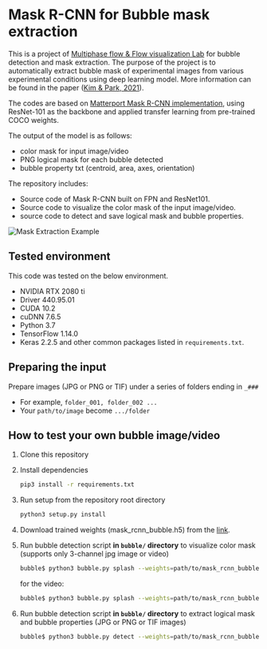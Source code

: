 # Mask R-CNN for Bubble mask extraction

This is a project of [Multiphase flow & Flow visualization Lab](https://mffv.snu.ac.kr/) for bubble detection and mask extraction. The purpose of the project is to automatically extract bubble mask of experimental images from various experimental conditions using deep learning model. More information can be found in the paper ([Kim & Park, 2021](https://www.nature.com/articles/s41598-021-88334-0)). 

The codes are based on [Matterport Mask R-CNN implementation](https://github.com/matterport/Mask_RCNN), using ResNet-101 as the backbone and applied transfer learning from pre-trained COCO weights. 

The output of the model is as follows:

- color mask for input image/video 
- PNG logical mask for each bubble detected
- bubble property txt (centroid, area, axes, orientation)

The repository includes:

- Source code of Mask R-CNN built on FPN and ResNet101.
- Source code to visualize the color mask of the input image/video.
- source code to detect and save logical mask and bubble properties.

![Mask Extraction Example](assets/sample.gif)


## Tested environment
This code was tested on the below environment.

- NVIDIA RTX 2080 ti
- Driver 440.95.01
- CUDA 10.2
- cuDNN 7.6.5
- Python 3.7
- TensorFlow 1.14.0
- Keras 2.2.5 and other common packages listed in `requirements.txt`.


## Preparing the input
Prepare images (JPG or PNG or TIF) under a series of folders ending in `_###` 

- For example, `folder_001, folder_002 ...` 
- Your `path/to/image` become `.../folder`


## How to test your own bubble image/video
1. Clone this repository
1. Install dependencies
   ```bash
   pip3 install -r requirements.txt
   ```
1. Run setup from the repository root directory
    ```bash
    python3 setup.py install
    ``` 
1. Download trained weights (mask_rcnn_bubble.h5) from the [link](https://drive.google.com/file/d/1BSi4djQtR0QKYEp-nFGsGi0e6UVEx5ug/view?usp=sharing).

1. Run bubble detection script **in `bubble/` directory** to visualize color mask
   (supports only 3-channel jpg image or video)
    ```bash
    bubble$ python3 bubble.py splash --weights=path/to/mask_rcnn_bubble.h5 --image=path/to/image
    ```
    for the video:
    ```bash
    bubble$ python3 bubble.py splash --weights=path/to/mask_rcnn_bubble.h5 --video=path/to/video
    ```
    
1. Run bubble detection script **in `bubble/` directory** to extract logical mask and bubble properties
   (JPG or PNG or TIF images)
    ```bash
    bubble$ python3 bubble.py detect --weights=path/to/mask_rcnn_bubble.h5 --image=path/to/image --results=/path/to/results --folder_num_start=0 --folder_num=1 --confidence=0.5 to 0.99
    ```

